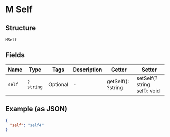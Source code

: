 
# M Self

## Structure

`MSelf`

## Fields

| Name | Type | Tags | Description | Getter | Setter |
|  --- | --- | --- | --- | --- | --- |
| `self` | `?string` | Optional | - | getSelf(): ?string | setSelf(?string self): void |

## Example (as JSON)

```json
{
  "self": "self4"
}
```

